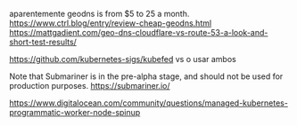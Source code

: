 
aparentemente geodns is from $5 to 25 a month.
        https://www.ctrl.blog/entry/review-cheap-geodns.html
        https://mattgadient.com/geo-dns-cloudflare-vs-route-53-a-look-and-short-test-results/


https://github.com/kubernetes-sigs/kubefed
vs o usar ambos

Note that Submariner is in the pre-alpha stage, and should not be used for production purposes.
https://submariner.io/

https://www.digitalocean.com/community/questions/managed-kubernetes-programmatic-worker-node-spinup
